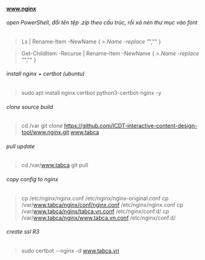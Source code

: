#### www.nginx

###### open PowerShell, đổi tên tệp .zip theo cấu trúc, rồi xả nén thư mục vào font
> Ls | Rename-Item -NewName { >_.Name -replace "_","" }

> Get-ChildItem -Recurse | Rename-Item -NewName { >_.Name -replace "_","" }

###### install nginx + certbot (ubuntu)
> sudo apt install nginx certbot python3-certbot-nginx -y

###### clone source build
> cd /var
> git clone https://github.com/ICDT-interactive-content-design-tool/www.nginx.git www.tabca

###### pull update
> cd /var/www.tabca
> git pull

###### copy config to nginx
> cp /etc/nginx/nginx.conf /etc/nginx/nginx-original.conf
> cp /var/www.tabca/nginx/conf/nginx.conf /etc/nginx/nginx.conf
> cp /var/www.tabca/nginx/tabca.vn.conf /etc/nginx/conf.d/
> cp /var/www.tabca/nginx/www.tabca.vn.conf /etc/nginx/conf.d/

###### create ssl R3
> sudo certbot --nginx -d www.tabca.vn
